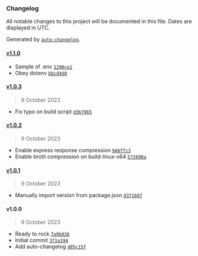 ### Changelog

All notable changes to this project will be documented in this file. Dates are displayed in UTC.

Generated by [`auto-changelog`](https://github.com/CookPete/auto-changelog).

#### [v1.1.0](https://github.com/adhisimon/simwebserver/compare/v1.0.3...v1.1.0)

- Sample of .env [`1290ce1`](https://github.com/adhisimon/simwebserver/commit/1290ce1a939ff53e091c38e5522e8af4e9465fa1)
- Obey dotenv [`bbcd4d0`](https://github.com/adhisimon/simwebserver/commit/bbcd4d0d2a4ccf3643b2223eb86116f049e32f61)

#### [v1.0.3](https://github.com/adhisimon/simwebserver/compare/v1.0.2...v1.0.3)

> 9 October 2023

- Fix typo on build script [`d3b7965`](https://github.com/adhisimon/simwebserver/commit/d3b79653e230533caa946a8ed1d76e85c9adc39b)

#### [v1.0.2](https://github.com/adhisimon/simwebserver/compare/v1.0.1...v1.0.2)

> 9 October 2023

- Enable express response compression [`946ffc3`](https://github.com/adhisimon/simwebserver/commit/946ffc37be3ed908fe7296963fb92b3042052300)
- Enable brotli compression on build-linux-x64 [`572698a`](https://github.com/adhisimon/simwebserver/commit/572698a47c46fca736e4d52ffcf6b63a89bf0127)

#### [v1.0.1](https://github.com/adhisimon/simwebserver/compare/v1.0.0...v1.0.1)

> 9 October 2023

- Manually import version from package.json [`d371697`](https://github.com/adhisimon/simwebserver/commit/d37169703a5a5f692b81f0cdd192953ade97892b)

#### v1.0.0

> 9 October 2023

- Ready to rock [`7a9b038`](https://github.com/adhisimon/simwebserver/commit/7a9b0383e85bc9b5088ba3046f85b5e5eed220fa)
- Initial commit [`3f1a194`](https://github.com/adhisimon/simwebserver/commit/3f1a1947929e8ef9d98f1b672a725a8cad5d1aa4)
- Add auto-changelog [`d85c15f`](https://github.com/adhisimon/simwebserver/commit/d85c15f056399edf5b3722b9584edb764ef44e5f)

